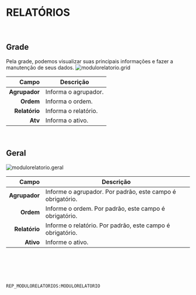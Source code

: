 # RELATÓRIOS
<br>

## Grade
Pela grade, podemos visualizar suas principais informações e fazer a manutenção de seus dados.
![modulorelatorio.grid](https://raw.githubusercontent.com/netforcews/docs-siscom/master/geral/imagens/modulorelatorio.grid.png)

Campo | Descrição
--:|---
**Agrupador** | Informa o agrupador.
**Ordem** | Informa o ordem.
**Relatório** | Informa o relatório.
**Atv** | Informa o ativo.
<br>

## Geral
![modulorelatorio.geral](https://raw.githubusercontent.com/netforcews/docs-siscom/master/geral/imagens/modulorelatorio.geral.png)

Campo | Descrição
--:|---
**Agrupador** | Informe o agrupador. Por padrão, este campo é obrigatório.
**Ordem** | Informe o ordem. Por padrão, este campo é obrigatório.
**Relatório** | Informe o relatório. Por padrão, este campo é obrigatório.
**Ativo** | Informe o ativo.
<br>
<br>
<br>
<br>

```REP_MODULORELATORIOS:MODULORELATORIO```
